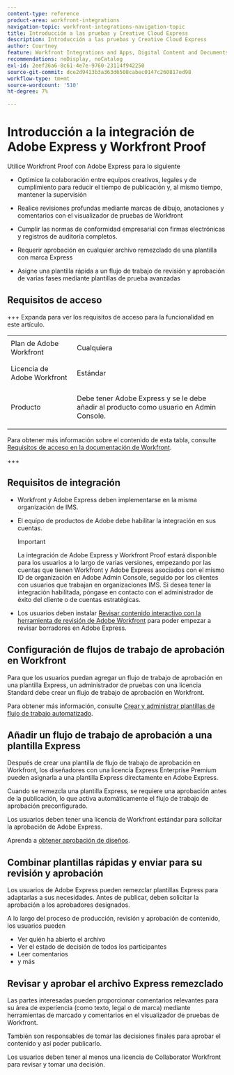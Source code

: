 ```yaml
---
content-type: reference
product-area: workfront-integrations
navigation-topic: workfront-integrations-navigation-topic
title: Introducción a las pruebas y Creative Cloud Express
description: Introducción a las pruebas y Creative Cloud Express
author: Courtney
feature: Workfront Integrations and Apps, Digital Content and Documents
recommendations: noDisplay, noCatalog
exl-id: 2eef36a6-8c61-4e7e-9760-23114f942250
source-git-commit: dce2d9413b3a363d6508cabec0147c260817ed98
workflow-type: tm+mt
source-wordcount: '510'
ht-degree: 7%

---
```


# Introducción a la integración de Adobe Express y Workfront Proof

Utilice Workfront Proof con Adobe Express para lo siguiente

* Optimice la colaboración entre equipos creativos, legales y de cumplimiento para reducir el tiempo de publicación y, al mismo tiempo, mantener la supervisión

* Realice revisiones profundas mediante marcas de dibujo, anotaciones y comentarios con el visualizador de pruebas de Workfront

* Cumplir las normas de conformidad empresarial con firmas electrónicas y registros de auditoría completos.


* Requerir aprobación en cualquier archivo remezclado de una plantilla con marca Express

* Asigne una plantilla rápida a un flujo de trabajo de revisión y aprobación de varias fases mediante plantillas de prueba avanzadas

## Requisitos de acceso

+++ Expanda para ver los requisitos de acceso para la funcionalidad en este artículo.

<table style="table-layout:auto"> 
 <col> 
 <col> 
 <tbody> 
 <tr> 
   <td role="rowheader">Plan de Adobe Workfront</td> 
   <td> 
   <p>Cualquiera</p> 
   </td> 
  </tr> 
  <tr> 
   <td role="rowheader">Licencia de Adobe Workfront</td> 
   <td> 
   <p>Estándar </p> 
  </td> 
  </tr> 
  <tr> 
   <td role="rowheader">Producto</td> 
   <td> 
   <p> Debe tener Adobe Express y se le debe añadir al producto como usuario en Admin Console. </p> </td> 
  </tr>

</tbody> 
</table>

Para obtener más información sobre el contenido de esta tabla, consulte [Requisitos de acceso en la documentación de Workfront](/help/quicksilver/administration-and-setup/add-users/access-levels-and-object-permissions/access-level-requirements-in-documentation.md).

+++

## Requisitos de integración

* Workfront y Adobe Express deben implementarse en la misma organización de IMS.

* El equipo de productos de Adobe debe habilitar la integración en sus cuentas.

  >[!IMPORTANT]
  >
  >La integración de Adobe Express y Workfront Proof estará disponible para los usuarios a lo largo de varias versiones, empezando por las cuentas que tienen Workfront y Adobe Express asociados con el mismo ID de organización en Adobe Admin Console, seguido por los clientes con usuarios que trabajan en organizaciones IMS. Si desea tener la integración habilitada, póngase en contacto con el administrador de éxito del cliente o de cuentas estratégicas.

* Los usuarios deben instalar [Revisar contenido interactivo con la herramienta de revisión de Adobe Workfront](/help/quicksilver/review-and-approve-work/proofing/reviewing-proofs-within-workfront/review-a-proof/review-proof-in-web-viewer-extension.md) para poder empezar a revisar borradores en Adobe Express.


## Configuración de flujos de trabajo de aprobación en Workfront

Para que los usuarios puedan agregar un flujo de trabajo de aprobación en una plantilla Express, un administrador de pruebas con una licencia Standard debe crear un flujo de trabajo de aprobación en Workfront.

Para obtener más información, consulte [Crear y administrar plantillas de flujo de trabajo automatizado](/help/quicksilver/administration-and-setup/manage-workfront/configure-proofing/create-manage-automated-workflow-templates.md).

## Añadir un flujo de trabajo de aprobación a una plantilla Express

Después de crear una plantilla de flujo de trabajo de aprobación en Workfront, los diseñadores con una licencia Express Enterprise Premium pueden asignarla a una plantilla Express directamente en Adobe Express.

Cuando se remezcla una plantilla Express, se requiere una aprobación antes de la publicación, lo que activa automáticamente el flujo de trabajo de aprobación preconfigurado.

Los usuarios deben tener una licencia de Workfront estándar para solicitar la aprobación de Adobe Express.

Aprenda a [obtener aprobación de diseños](https://helpx.adobe.com/es/express/web/share-and-publish/share-and-collaborate/request-approval.html).


## Combinar plantillas rápidas y enviar para su revisión y aprobación

Los usuarios de Adobe Express pueden remezclar plantillas Express para adaptarlas a sus necesidades. Antes de publicar, deben solicitar la aprobación a los aprobadores designados.

A lo largo del proceso de producción, revisión y aprobación de contenido, los usuarios pueden

* Ver quién ha abierto el archivo
* Ver el estado de decisión de todos los participantes
* Leer comentarios
* y más

<!--Learn how to get approval on designs.   
need link to help article-->

## Revisar y aprobar el archivo Express remezclado

Las partes interesadas pueden proporcionar comentarios relevantes para su área de experiencia (como texto, legal o de marca) mediante herramientas de marcado y comentarios en el visualizador de pruebas de Workfront.

También son responsables de tomar las decisiones finales para aprobar el contenido y así poder publicarlo.

Los usuarios deben tener al menos una licencia de Collaborator Workfront para revisar y tomar una decisión.
